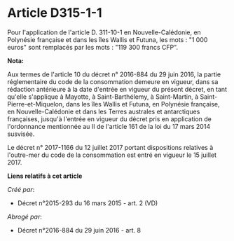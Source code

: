 # Article D315-1-1

Pour l'application de l'article D. 311-10-1 en Nouvelle-Calédonie, en Polynésie française et dans les îles Wallis et Futuna,
les mots : "1 000 euros" sont remplacés par les mots : "119 300 francs CFP".

**Nota:**

Aux termes de l'article 10 du décret n° 2016-884 du 29 juin 2016, la partie réglementaire du code de la consommation demeure
en vigueur, dans sa rédaction antérieure à la        date d'entrée en vigueur du présent  décret, en tant qu'elle s'applique
à Mayotte, à Saint-Barthélemy, à Saint-Martin, à Saint-Pierre-et-Miquelon, dans les îles Wallis et Futuna, en Polynésie
française, en Nouvelle-Calédonie et dans les Terres australes et antarctiques françaises, jusqu'à l'entrée en vigueur du
décret pris en application de l'ordonnance mentionnée au II de l'article 161 de la loi du 17 mars 2014 susvisée. 

Le décret n° 2017-1166 du 12 juillet 2017 portant dispositions relatives à l'outre-mer du code de la consommation est entré
en vigueur le 15 juillet 2017.

**Liens relatifs à cet article**

_Créé par_:

  - Décret n°2015-293 du 16 mars 2015 - art. 2 (VD)

_Abrogé par_:

  - Décret n°2016-884 du 29 juin 2016 - art. 8

